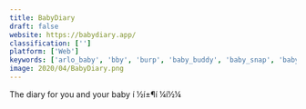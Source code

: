 ```yaml
---
title: BabyDiary
draft: false 
website: https://babydiary.app/
classification: ['']
platform: ['Web']
keywords: ['arlo_baby', 'bby', 'burp', 'baby_buddy', 'baby_snap', 'baby_story', 'baby_tracker', 'everyday', 'first_smile', 'glow_baby', 'hiro_baby', 'life_lapse_app', 'little_sleeper', 'mahmee', 'nara_baby', 'owlet_baby_monitor', 'picniic', 'prenatal_workout', 'pretty_pokets', 'snoo', 'suzy_snooze', 'thistle']
image: 2020/04/BabyDiary.png
---
```

The diary for you and your baby í ½í±¶í ¼í½¼
